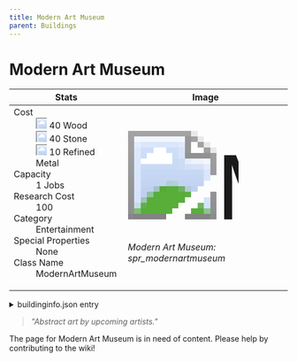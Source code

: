 ```yaml
---
title: Modern Art Museum
parent: Buildings
---
```

# Modern Art Museum

[//]: # (Pre-generated content)
<table><thead><tr><th>Stats</th><th>Image</th></tr></thead><tbody><tr><td><dl><dt>Cost</dt><dd><div class="resource-icon"><img style="object-position: -637px -751px;" src="https://tfe2-wiki.github.io/assets/sprites.png"></div> 40 Wood<br><div class="resource-icon"><img style="object-position: -637px -737px;" src="https://tfe2-wiki.github.io/assets/sprites.png"></div> 40 Stone<br><div class="resource-icon"><img style="object-position: -795px -775px;" src="https://tfe2-wiki.github.io/assets/sprites.png"></div> 10 Refined Metal</dd><dt>Capacity</dt><dd>1 Jobs</dd><dt>Research Cost</dt><dd>100</dd><dt>Category</dt><dd>Entertainment</dd><dt>Special Properties</dt><dd>None</dd><dt>Class Name</dt><dd>ModernArtMuseum</dd></dl></td><td><style>.building-image {width: 200px;height: 200px;overflow: hidden;position: relative;}.building-image img {image-rendering: pixelated;object-fit: none;transform: scale(10);transform-origin: left top;position: absolute;left: 0;top: 0;}.resource-image {width: 200px;height: 200px;overflow: hidden;position: relative;}.resource-image img {image-rendering: pixelated;object-fit: none;transform: scale(20);transform-origin: left top;position: absolute;left: 0;top: 0;}.building-icon {width: 20px;height: 20px;overflow: hidden;position: relative;display: inline-block;}.building-icon img {image-rendering: pixelated;object-fit: none;transform: scale(1);transform-origin: left top;position: absolute;left: 0;top: 0;}.resource-icon {width: 20px;height: 20px;overflow: hidden;position: relative;display: inline-block;}.resource-icon img {image-rendering: pixelated;object-fit: none;transform: scale(2);transform-origin: left top;position: absolute;left: 0;top: 0;}</style><div class="building-image"><img style="object-position: -74px -1103px;" src="https://tfe2-wiki.github.io/assets/sprites.png" alt="Modern Art Museum Back"><img style="object-position: -92px -988px;" src="https://tfe2-wiki.github.io/assets/sprites.png" alt="Modern Art Museum"></div><i>Modern Art Museum: spr_modernartmuseum</i></td></tr></tbody></table><details><summary>buildinginfo.json entry</summary>```json
	{
    "className": "ModernArtMuseum",
    "food": 0,
    "wood": 40,
    "stone": 40,
    "machineParts": 0,
    "knowledge": 100,
    "refinedMetal": 10,
    "category": "Entertainment",
    "unlockedByDefault": true,
    "specialInfo": [],
    "jobs": 1,
    "buttonBack": "spr_modernartmuseum_buttonback"
}
	```</details><blockquote><i>"Abstract art by upcoming artists."</i></blockquote>

The page for Modern Art Museum is in need of content. Please help by contributing to the wiki!
